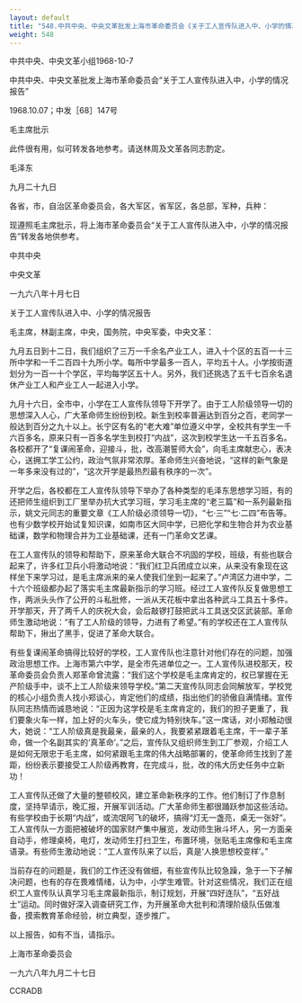 ```yaml
---
layout: default
title: "548.中共中央、中央文革批发上海市革命委员会《关于工人宣传队进入中、小学的情况报告》"
weight: 548
---
```


中共中央、中央文革小组1968-10-7

中共中央、中央文革批发上海市革命委员会“关于工人宣传队进入中，小学的情况报告”

1968.10.07；中发［68］147号

毛主席批示

此件很有用，似可转发各地参考。请送林周及文革各同志酌定。

毛泽东

九月二十九日

各省，市，自治区革命委员会，各大军区，省军区，各总部，军种，兵种：

现遵照毛主席批示，将上海市革命委员会“关于工人宣传队进入中，小学的情况报告”转发各地供参考。

中共中央

中央文革

一九六八年十月七日

关于工人宣传队进入中、小学的情况报告

毛主席，林副主席，中央，国务院，中央军委，中央文革：

九月五日到十二日，我们组织了三万一千余名产业工人，进入十个区的五百一十三所中学和一千二百四十九所小学。每所中学最多一百人，平均五十人。小学按街道划分为一百一十个学区，平均每学区五十人。另外，我们还挑选了五千七百余名退休产业工人和产业工人一起进入小学。

九月十六日，全市中，小学在工人宣传队领导下开学了。由于工人阶级领导一切的思想深入人心，广大革命师生纷纷到校。新生到校率普遍达到百分之百，老同学一般达到百分之九十以上。长宁区有名的“老大难”单位遵义中学，全校共有学生一千六百多名，原来只有一百多名学生到校打“内战”，这次到校学生达一千五百多名。各校都开了“复课闹革命，迎接斗，批，改高潮誓师大会”，向毛主席献忠心，表决心，送拥工学工公约，政治气氛非常浓厚。革命师生兴奋地说，“这样的新气象是一年多来没有过的”，“这次开学是最热烈最有秩序的一次”。

开学之后，各校都在工人宣传队领导下举办了各种类型的毛泽东思想学习班，有的还把师生组织到工厂里举办抗大式学习班，学习毛主席的“老三篇”和一系列最新指示，姚文元同志的重要文章《工人阶级必须领导一切》，“七·三”“七·二四”布告等。也有少数学校开始试复知识课，如南市区大同中学，已把化学和生物合并为农业基础课，数学和物理合并为工业基础课，还有一门革命文艺课。

在工人宣传队的领导和帮助下，原来革命大联合不巩固的学校，班级，有些也联合起来了，许多红卫兵小将激动地说：“我们红卫兵团成立以来，从来没有象现在这样坐下来学习过，是毛主席派来的亲人使我们坐到一起来了。”卢湾区力进中学，二十六个班级都办起了落实毛主席最新指示的学习班。经过工人宣传队反复做思想工作，两派头头作了公开的斗私批修，一派从天花板中拿出各种武斗工具五十多件。开学那天，开了两千人的庆祝大会，会后敲锣打鼓把武斗工具送交区武装部。革命师生激动地说：“有了工人阶级的领导，力进有了希望。”有的学校还在工人宣传队帮助下，揪出了黑手，促进了革命大联合。

有些复课闹革命搞得比较好的学校，工人宣传队也注意针对他们存在的问题，加强政治思想工作。上海市第六中学，是全市先进单位之一。工人宣传队进校那天，校革命委员会负责人郑革命曾流露：“我们这个学校是毛主席肯定的，权已掌握在无产阶级手中，谈不上工人阶级来领导学校。”第二天宣传队同志会同解放军，学校党的核心小组负责人找小郑谈心，肯定他们的成绩，指出他们的骄傲自满情绪。宣传队同志热情而诚恳地说：“正因为这学校是毛主席肯定的，我们的担子更重了，我们要象火车一样，加上好的火车头，使它成为特别快车。”这一席话，对小郑触动很大，她说：“工人阶级真是我最亲，最亲的人，我要紧紧跟着毛主席，干一辈子革命，做一个名副其实的‘真革命’。”之后，宣传队又组织师生到工厂参观，介绍工人是如何无限忠于毛主席，如何紧跟毛主席的伟大战略部署的，使革命师生找到了差距，纷纷表示要接受工人阶级再教育，在完成斗，批，改的伟大历史任务中立新功！

工人宣传队还做了大量的整顿校风，建立革命新秩序的工作。他们制订了作息制度，坚持早请示，晚汇报，开展军训活动。广大革命师生都很踊跃参加这些活动。有些学校由于长期“内战”，或流氓阿飞的破坏，搞得“灯无一盏亮，桌无一张好”。工人宣传队一方面把被破坏的国家财产集中展览，发动师生揪斗坏人，另一方面亲自动手，修理桌椅，电灯，发动师生打扫卫生，布置环境，张贴毛主席像和毛主席语录。有些师生激动地说：“工人宣传队来了以后，真是‘人换思想校变样’。”

当前存在的问题是，我们的工作还没有做细，有些宣传队比较急躁，急于一下子解决问题，也有的存在畏难情绪，认为中，小学生难管。针对这些情况，我们正在组织工人宣传队认真学习毛主席最新指示，制订规划，开展“四好连队”，“五好战士”运动。同时做好深入调查研究工作，为开展革命大批判和清理阶级队伍做准备，摸索教育革命经验，树立典型，逐步推广。

以上报告，如有不当，请指示。

上海市革命委员会

一九六八年九月二十七日

CCRADB

